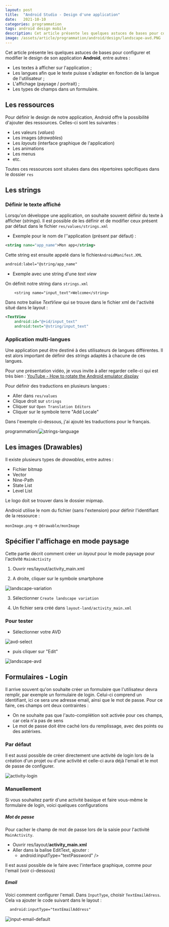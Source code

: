 ```yaml
---
layout: post
title:  "Android Studio - Design d'une application"
date:   2021-10-10
categories: programmation
tags: android design mobile
description: Cet article présente les quelques astuces de bases pour configurer et modifier le design de son application Android (texte à afficher, multilingue, image, etc.)
image: /assets/article/programmation/android/design/landscape-avd.PNG
---
```


Cet article présente les quelques astuces de bases pour configurer et modifier le design de son application **Android**, entre autres :

- Les textes à afficher sur l'application ;
- Les langues afin que le texte puisse s'adapter en fonction de la langue de l'utilisateur ;
- L'affichage (paysage / portrait) ;
- Les types de champs dans un formulaire.



## Les ressources

Pour définir le design de notre application, Android offre la possibilité d'ajouter des ressources. Celles-ci sont les suivantes :

- Les valeurs (*values*)
- Les images (*drawables*)
- Les *layouts* (interface graphique de l'application)
- Les animations
- Les menus
- etc.

Toutes ces ressources sont situées dans des répertoires spécifiques dans le dossier `res`

## Les strings

### Définir le texte affiché

Lorsqu'on développe une application, on souhaite souvent définir du texte à afficher (*strings*). Il est possible de  les définir et de modifier ceux présent par défaut dans le fichier `res/values/strings.xml`

- Exemple pour le nom de l''application (présent par défaut) :

```xml
<string name="app_name">Mon app</string>
```

Cette string est ensuite appelé dans le fichier`AndroidManifest.XML`

```xml
android:label="@string/app_name"
```

- Exemple avec une string d'une *text view*

On définit notre string dans `strings.xml`

```
    <string name="input_text">Welcome</string>
```

Dans notre balise *TextView* qui se trouve dans le fichier xml de l'activité situé dans le layout :

```xml
<TextView
    android:id="@+id/input_text"
    android:text="@string/input_text"
```



### Application multi-langues

Une application peut être destiné à des utilisateurs de langues différentes. Il est alors important de définir des *strings* adaptés à chacune de ces langues.

Pour une présentation vidéo, je vous invite à aller regarder celle-ci qui est très bien : [YouTube - How to rotate the Android emulator display](https://www.youtube.com/watch?v=41UeSYiYsjw)

Pour définir des traductions en plusieurs langues :

- Aller dans `res/values`
- Clique droit sur `strings`
- Cliquer sur `Open Translation Editors`
- Cliquer sur le symbole terre "Add Locale"

Dans l'exemple ci-dessous, j'ai ajouté les traductions pour le français.

programmation/![strings-language]({{site.url_complet}}/assets/article/programmation/android/design/strings-language.PNG)



## Les images (Drawables)

Il existe plusieurs types de *drawables*, entre autres :

- Fichier bitmap
- Vector
- Nine-Path
- State List
- Level List

Le logo doit se trouver dans le dossier mipmap.

Android utilise le nom du fichier (sans l'extension) pour définir l'identifiant de la ressource :

`monImage.png` -> `@drawable/monImage`

## Spécifier l'affichage en mode paysage

Cette partie décrit comment créer un *layout* pour  le mode paysage pour l'activité `MainActivity`

1) Ouvrir res/layout/activity_main.xml

2) A droite, cliquer sur le symbole smartphone

![landscape-variation]({{site.url_complet}}/assets/article/programmation/android/design/landscape-variation.PNG)

3) Sélectionner `Create landscape variation`

4) Un fichier sera créé dans `layout-land/activity_main.xml`

### Pour tester

- Sélectionner votre AVD

![avd-select]({{site.url_complet}}/assets/article/programmation/android/design/avd-select.PNG)

-  puis cliquer sur "Edit"

![landscape-avd]({{site.url_complet}}/assets/article/programmation/android/design/landscape-avd.PNG)





## Formulaires - Login

Il arrive souvent qu'on souhaite créer un formulaire que l'utilisateur devra remplir, par exemple un formulaire de login. Celui-ci comprend un identifiant, ici ce sera une adresse email, ainsi que le mot de passe. Pour ce faire, ces champs ont deux contraintes :

- On ne souhaite pas que l'auto-complétion soit activée pour ces champs, car cela n'a pas de sens
- Le mot de passe doit être caché lors du remplissage, avec des points ou des astérixes. 



### Par défaut

Il est aussi possible de créer directement une activité  de login lors de la création d'un projet ou d'une activité et celle-ci aura déjà l'email et le mot de passe de configurer.

![activity-login]({{site.url_complet}}/assets/article/programmation/android/design/activity-login.PNG)

### Manuellement

Si vous souhaitez partir d'une activité basique et faire vous-même le formulaire de login, voici quelques configurations

##### Mot de passe

Pour cacher le champ de mot de passe lors de la saisie pour l'activité `MainActivity`.

- Ouvrir res/layout/**activity_main.xml**
- Aller dans la balise EditText, ajouter :
  - android:inputType="textPassword" />

Il est aussi possible de le faire avec l'interface graphique, comme pour l'email (voir ci-dessous)

##### Email

Voici comment configurer l'email. Dans `InputType`, choisir `TextEmailAdress`. Cela va ajouter le code suivant dans le layout :

```xml
  android:inputType="textEmailAddress"
```



![input-email-default]({{site.url_complet}}/assets/article/programmation/android/design/input-email-default.PNG)
